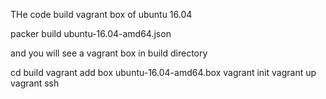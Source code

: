 THe code build vagrant box of ubuntu 16.04


packer build ubuntu-16.04-amd64.json


and you will see a vagrant box in build directory


cd build
vagrant add box <box name> ubuntu-16.04-amd64.box
vagrant init <box name>
vagrant up
vagrant ssh
